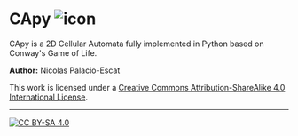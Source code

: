 # CApy ![icon](capy.ico)

CApy is a 2D Cellular Automata fully implemented in Python based on Conway's
Game of Life.

**Author:** Nicolas Palacio-Escat

This work is licensed under a
[Creative Commons Attribution-ShareAlike 4.0 International License][cc-by-sa].

---

[![CC BY-SA 4.0][cc-by-sa-image]][cc-by-sa]

[cc-by-sa]: http://creativecommons.org/licenses/by-sa/4.0/
[cc-by-sa-image]: https://licensebuttons.net/l/by-sa/4.0/88x31.png
